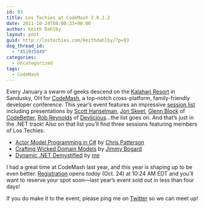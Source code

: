 ```yaml
---
id: 93
title: Los Techies at CodeMash 2.0.1.2
date: 2011-10-24T08:00:33+00:00
author: Keith Dahlby
layout: post
guid: http://lostechies.com/keithdahlby/?p=93
dsq_thread_id:
  - "451935849"
categories:
  - Uncategorized
tags:
  - CodeMash
---
```

Every January a swarm of geeks descend on the [Kalahari Resort](http://www.kalahariresorts.com/oh/) in Sandusky, OH for [CodeMash](http://codemash.org/), a top-notch cross-platform, family-friendly developer conference. This year&#8217;s event features an impressive [session list](http://codemash.org/Sessions) including presentations by [Scott Hanselman](http://hanselman.com/ "Scott Hanselman"), [Jon Skeet](http://msmvps.com/blogs/jon_skeet/ "Jon Skeet"), [Glenn Block](http://twitter.com/gblock) of [CodeBetter](http://codebetter.com/glennblock/), [Rob Reynolds](http://twitter.com/ferventcoder) of [Devlicious](http://devlicious.com/blogs/rob_reynolds/)&#8230;the list goes on. And that&#8217;s just in the .NET track! Also on that list you&#8217;ll find three sessions featuring members of Los Techies:

  * <div>
      <a href="http://codemash.org/Sessions#Actor+Model+Programming+in+C%23">Actor Model Programming in C#</a> by <a href="http://twitter.com/phatboyg">Chris Patterson</a>
    </div>

  * <div>
      <a href="http://codemash.org/Sessions#Crafting+Wicked+Domain+Models">Crafting Wicked Domain Models</a> by <a href="http://twitter.com/jbogard">Jimmy Bogard</a>
    </div>

  * <div>
      <a href="http://codemash.org/Sessions#Dynamic+.NET+Demystified">Dynamic .NET Demystified</a> by <a href="http://twitter.com/dahlbyk">me</a>
    </div>

I had a great time at CodeMash last year, and this year is shaping up to be even better. [Registration](http://codemash.org/register) opens _today_ (Oct. 24) at 10:24 AM EDT and you&#8217;ll want to reserve your spot soon—last year&#8217;s event sold out in less than four days!

If you do make it to the event, please ping me on [Twitter](http://twitter.com/dahlbyk) so we can meet up!